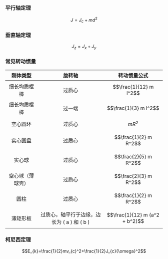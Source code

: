 ### 平行轴定理

$$J=J_{c}+ m d^2$$

### 垂直轴定理

$$J_{z}=J_{x}+ J_{y}$$

### 常见转动惯量


|   刚体类型   |               旋转轴                |             转动惯量公式             |
| :------: | :------------------------------: | :----------------------------: |
|  细长均质棍棒  |               过质心                |     $$\frac{1}{12} m l^2$$     |
|  细长均质棍棒  |               过一端                |     $$\frac{1}{3} m l^2$$      |
|   空心圆环   |               过质心                |           $$m R^2$$            |
|   实心圆盘   |               过质心                |     $$\frac{1}{2} m R^2$$      |
|   实心球    |               过质心                |     $$\frac{2}{5} m R^2$$      |
| 空心球（薄球壳） |               过质心                |     $$\frac{2}{3} m R^2$$      |
|    圆柱    |               过质心                |     $$\frac{1}{2} m R^2$$      |
|   薄矩形板   | 过质心，轴平行于边缘，边长为 \( a \) 和 \( b \) | $$\frac{1}{12} m (a^2 + b^2)$$ |



### 柯尼西定理

$$E_{k}=\frac{1}{2}mv_{c}^2+\frac{1}{2}J_{c}{\omega}^2$$

